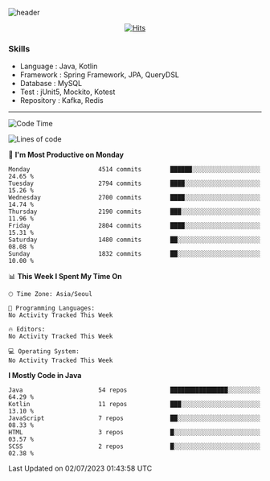 <!-- Github Profile Readme로 프로필 꾸미기 : https://zzsza.github.io/development/2020/07/10/make-github-profile-readme/ -->

<!-- github theme -->
  <!-- 
    ![header](https://capsule-render.vercel.app/api?type=slice&color=e0f0e3&height=150&section=header&text=beasy&fontSize=45)
  -->
  ![header](https://capsule-render.vercel.app/api?type=soft&color=e0f0e3&height=150&section=header&text=Choi-YongSeok&fontSize=55&animation=twinkling)


<!-- hits count : https://hits.seeyoufarm.com/ -->
<div align=center>
    
  [![Hits](https://hits.seeyoufarm.com/api/count/incr/badge.svg?url=https%3A%2F%2Fgithub.com%2Fchoi-ys&count_bg=%2379C83D&title_bg=%23555555&icon=&icon_color=%23E7E7E7&title=hits&edge_flat=false)](https://hits.seeyoufarm.com)

</div>


<!-- Committed Top Lang -->
<div align=center>
</div>


### Skills
 - Language : Java, Kotlin
 - Framework : Spring Framework, JPA, QueryDSL
 - Database : MySQL
 - Test : jUnit5, Mockito, Kotest
 - Repository : Kafka, Redis

---

<!--START_SECTION:waka-->
![Code Time](http://img.shields.io/badge/Code%20Time-3%2C418%20hrs%203%20mins-blue)

![Lines of code](https://img.shields.io/badge/From%20Hello%20World%20I%27ve%20Written-14.5%20million%20lines%20of%20code-blue)

📅 **I'm Most Productive on Monday** 

```text
Monday                   4514 commits        ██████░░░░░░░░░░░░░░░░░░░   24.65 % 
Tuesday                  2794 commits        ████░░░░░░░░░░░░░░░░░░░░░   15.26 % 
Wednesday                2700 commits        ████░░░░░░░░░░░░░░░░░░░░░   14.74 % 
Thursday                 2190 commits        ███░░░░░░░░░░░░░░░░░░░░░░   11.96 % 
Friday                   2804 commits        ████░░░░░░░░░░░░░░░░░░░░░   15.31 % 
Saturday                 1480 commits        ██░░░░░░░░░░░░░░░░░░░░░░░   08.08 % 
Sunday                   1832 commits        ██░░░░░░░░░░░░░░░░░░░░░░░   10.00 % 
```


📊 **This Week I Spent My Time On** 

```text
🕑︎ Time Zone: Asia/Seoul

💬 Programming Languages: 
No Activity Tracked This Week

🔥 Editors: 
No Activity Tracked This Week

💻 Operating System: 
No Activity Tracked This Week
```

**I Mostly Code in Java** 

```text
Java                     54 repos            ████████████████░░░░░░░░░   64.29 % 
Kotlin                   11 repos            ███░░░░░░░░░░░░░░░░░░░░░░   13.10 % 
JavaScript               7 repos             ██░░░░░░░░░░░░░░░░░░░░░░░   08.33 % 
HTML                     3 repos             █░░░░░░░░░░░░░░░░░░░░░░░░   03.57 % 
SCSS                     2 repos             █░░░░░░░░░░░░░░░░░░░░░░░░   02.38 % 
```




 Last Updated on 02/07/2023 01:43:58 UTC
<!--END_SECTION:waka-->

<!-- 
![footer](https://capsule-render.vercel.app/api?section=footer&type=slice&color=e0f0e3)
-->

